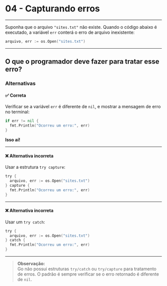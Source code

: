 # 04 - Capturando erros

---

Suponha que o arquivo `"sites.txt"` não existe. Quando o código abaixo é executado, a variável `err` conterá o erro de arquivo inexistente:

```go
arquivo, err := os.Open("sites.txt")
```

---

## O que o programador deve fazer para tratar esse erro?

### Alternativas

#### ✅ Correta

Verificar se a variável `err` é diferente de `nil`, e mostrar a mensagem de erro no terminal:

```go
if err != nil {
  fmt.Println("Ocorreu um erro:", err)
}
```

**Isso aí!**

---

#### ❌ Alternativa incorreta

Usar a estrutura `try capture`:

```go
try {
  arquivo, err := os.Open("sites.txt")
} capture {
  fmt.Println("Ocorreu um erro:", err)
}
```

---

#### ❌ Alternativa incorreta

Usar um `try catch`:

```go
try {
  arquivo, err := os.Open("sites.txt")
} catch {
  fmt.Println("Ocorreu um erro:", err)
}
```

---

> **Observação:**  
Go não possui estruturas `try/catch` ou `try/capture` para tratamento de erros. O padrão é sempre verificar se o erro retornado é diferente de `nil`.